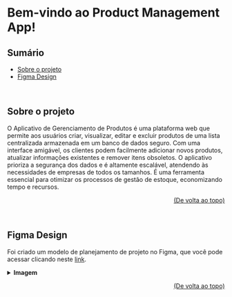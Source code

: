 # Bem-vindo ao Product Management App!

## Sumário
- [Sobre o projeto](#sobre-o-projeto)
- [Figma Design](#figma-design)

<br/>

## Sobre o projeto
O Aplicativo de Gerenciamento de Produtos é uma plataforma web que permite aos usuários criar, visualizar, editar e excluir produtos de uma lista centralizada armazenada em um banco de dados seguro. Com uma interface amigável, os clientes podem facilmente adicionar novos produtos, atualizar informações existentes e remover itens obsoletos. O aplicativo prioriza a segurança dos dados e é altamente escalável, atendendo às necessidades de empresas de todos os tamanhos. É uma ferramenta essencial para otimizar os processos de gestão de estoque, economizando tempo e recursos.

<p align="right"><a href="#bem-vindo-ao-product-management-app">(De volta ao topo)</a></p>


<br/>


## Figma Design
Foi criado um modelo de planejamento de projeto no Figma, que você pode acessar clicando neste <a href="https://www.figma.com/file/xiVnXHhgSz5oWUCiXZjxcC/Untitled?type=design&node-id=0%3A1&mode=design&t=kQilAAyrx3UHzUsz-1">link</a>.
<details>
  <summary>
    <strong>Imagem</strong>
  </summary><br>
  <img src="" alt="figma design">
</details>
<p align="right"><a href="#bem-vindo-ao-product-management-app">(De volta ao topo)</a></p>


<br/>
